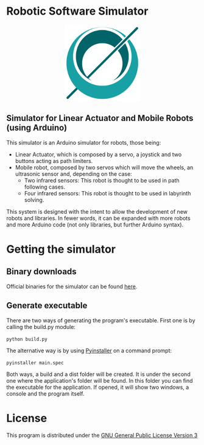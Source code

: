 # Robotic Software Simulator
<p align="center">
  <img src="assets/logo.svg" width="200" alt="Simulator Robotic Software logo">
</p>

## Simulator for Linear Actuator and Mobile Robots (using Arduino)
This simulator is an Arduino simulator for robots, those being:
- Linear Actuator, which is composed by a servo, a joystick and two buttons acting as path limiters.
- Mobile robot, composed by two servos which will move the wheels, an ultrasonic sensor and, depending on the case:
    - Two infrared sensors: This robot is thought to be used in path following cases.
    - Four infrared sensors: This robot is thought to be used in labyrinth solving.

This system is designed with the intent to allow the development of new robots and libraries. In fewer words, it can be expanded with more robots and more Arduino code (not only libraries, but further Arduino syntax).

# Getting the simulator
## Binary downloads
Official binaries for the simulator can be found [here](https://github.com/diegofs29/simulator-robotic-software/releases).

## Generate executable
There are two ways of generating the program's executable. First one is by calling the build.py module:

`python build.py`

The alternative way is by using [Pyinstaller](https://pyinstaller.org/en/stable/) on a command prompt:

`pyinstaller main.spec`

Both ways, a build and a dist folder will be created. It is under the second one where the application's folder will be found. In this folder you can find the executable for the application. If opened, it will show two windows, a console and the program itself.

# License
This program is distributed under the [GNU General Public License Version 3](https://github.com/diegofs29/simulator-robotic-software/blob/main/LICENSE)
